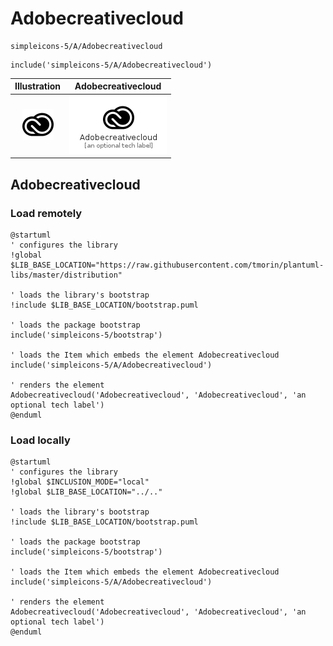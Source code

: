 # Adobecreativecloud


```text
simpleicons-5/A/Adobecreativecloud
```

```text
include('simpleicons-5/A/Adobecreativecloud')
```



| Illustration | Adobecreativecloud |
| :---: | :---: |
| ![illustration for Illustration](../../simpleicons-5/A/Adobecreativecloud.png) | ![illustration for Adobecreativecloud](../../simpleicons-5/A/Adobecreativecloud.Local.png) |




## Adobecreativecloud

### Load remotely
```plantuml
@startuml
' configures the library
!global $LIB_BASE_LOCATION="https://raw.githubusercontent.com/tmorin/plantuml-libs/master/distribution"

' loads the library's bootstrap
!include $LIB_BASE_LOCATION/bootstrap.puml

' loads the package bootstrap
include('simpleicons-5/bootstrap')

' loads the Item which embeds the element Adobecreativecloud
include('simpleicons-5/A/Adobecreativecloud')

' renders the element
Adobecreativecloud('Adobecreativecloud', 'Adobecreativecloud', 'an optional tech label')
@enduml
```

### Load locally
```plantuml
@startuml
' configures the library
!global $INCLUSION_MODE="local"
!global $LIB_BASE_LOCATION="../.."

' loads the library's bootstrap
!include $LIB_BASE_LOCATION/bootstrap.puml

' loads the package bootstrap
include('simpleicons-5/bootstrap')

' loads the Item which embeds the element Adobecreativecloud
include('simpleicons-5/A/Adobecreativecloud')

' renders the element
Adobecreativecloud('Adobecreativecloud', 'Adobecreativecloud', 'an optional tech label')
@enduml
```

